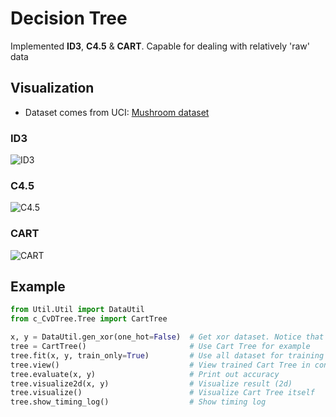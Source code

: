 # Decision Tree
Implemented **ID3**, **C4.5** & **CART**. Capable for dealing with relatively 'raw' data

## Visualization
+ Dataset comes from UCI: [Mushroom dataset](http://archive.ics.uci.edu/ml/datasets/Mushroom)

### ID3
![ID3](http://oph1aen4o.bkt.clouddn.com/18-1-30/99814955.jpg)

### C4.5
![C4.5](http://oph1aen4o.bkt.clouddn.com/18-1-30/14662794.jpg)

### CART
![CART](http://oph1aen4o.bkt.clouddn.com/18-1-30/32419745.jpg)

## Example
```python
from Util.Util import DataUtil
from c_CvDTree.Tree import CartTree

x, y = DataUtil.gen_xor(one_hot=False)  # Get xor dataset. Notice that y should not be one-hot
tree = CartTree()                       # Use Cart Tree for example
tree.fit(x, y, train_only=True)         # Use all dataset for training
tree.view()                             # View trained Cart Tree in console
tree.evaluate(x, y)                     # Print out accuracy 
tree.visualize2d(x, y)                  # Visualize result (2d)
tree.visualize()                        # Visualize Cart Tree itself
tree.show_timing_log()                  # Show timing log
```
